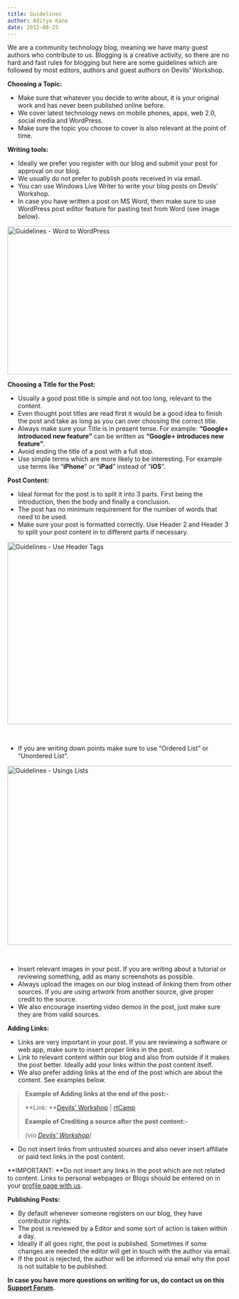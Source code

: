 ```yaml
---
title: Guidelines
author: Aditya Kane
date: 2012-08-25
---
```

We are a community technology blog, meaning we have many guest authors who contribute to us. Blogging is a creative activity, so there are no hard and fast rules for blogging but here are some guidelines which are followed by most editors, authors and guest authors on Devils’ Workshop.

**Choosing a Topic:**

  * Make sure that whatever you decide to write about, it is your original work and has never been published online before.
  * We cover latest technology news on mobile phones, apps, web 2.0, social media and WordPress.
  * Make sure the topic you choose to cover is also relevant at the point of time.

**Writing tools:**

  * Ideally we prefer you register with our blog and submit your post for approval on our blog.
  * We usually do not prefer to publish posts received in via email.
  * You can use Windows Live Writer to write your blog posts on Devils’ Workshop.
  * In case you have written a post on MS Word, then make sure to use WordPress post editor feature for pasting text from Word (see image below).

[<img class="wp-image-61184" style="background-image: none; padding-left: 0px; padding-right: 0px; display: inline; padding-top: 0px; border-width: 0px;" title="Guidelines - Word to WordPress" src="http://cdn.devilsworkshop.org/files/2012/08/Guidelines_Paste_from_Word_thumb.png" alt="Guidelines - Word to WordPress" width="584" height="332" border="0" />][1]

**Choosing a Title for the Post:**

  * Usually a good post title is simple and not too long, relevant to the content.
  * Even thought post titles are read first it would be a good idea to finish the post and take as long as you can over choosing the correct title.
  * Always make sure your Title is in present tense. For example: **“Google+ introduced new feature”** can be written as **“Google+ introduces new feature”**.
  * Avoid ending the title of a post with a full stop.
  * Use simple terms which are more likely to be interesting. For example use terms like “**iPhone**” or “**iPad**” instead of “**iOS**”.

**Post Content:**

  * Ideal format for the post is to split it into 3 parts. First being the introduction, then the body and finally a conclusion.
  * The post has no minimum requirement for the number of words that need to be used.
  * Make sure your post is formatted correctly. Use Header 2 and Header 3 to split your post content in to different parts if necessary.

[<img style="background-image: none; padding-left: 0px; padding-right: 0px; display: inline; padding-top: 0px; border-width: 0px;" title="Guidelines - Use Header Tags" src="http://cdn.devilsworkshop.org/files/2012/08/Guidelines_header_tags_posts_thumb.png" alt="Guidelines - Use Header Tags" width="508" height="409" border="0" />][2]

&nbsp;

  * If you are writing down points make sure to use “Ordered List” or “Unordered List”.

[<img style="background-image: none; padding-left: 0px; padding-right: 0px; display: inline; margin-left: 0px; margin-right: 0px; padding-top: 0px; border-width: 0px;" title="Guidelines - Usings Lists" src="http://cdn.devilsworkshop.org/files/2012/08/Guidelines_list_post_thumb.png" alt="Guidelines - Usings Lists" width="510" height="402" border="0" />][3]

&nbsp;

  * Insert relevant images in your post. If you are writing about a tutorial or reviewing something, add as many screenshots as possible.
  * Always upload the images on our blog instead of linking them from other sources. If you are using artwork from another source, give proper credit to the source.
  * We also encourage inserting video demos in the post, just make sure they are from valid sources.

**Adding Links:**

  * Links are very important in your post. If you are reviewing a software or web app, make sure to insert proper links in the post.
  * Link to relevant content within our blog and also from outside if it makes the post better. Ideally add your links within the post content itself.
  * We also prefer adding links at the end of the post which are about the content. See examples below.

> **Example of Adding links at the end of the post:-**
> 
> **Link: **[Devils’ Workshop][4] | <a href="http://rtcamp.com" onclick="_gaq.push(['_trackEvent', 'outbound-article', 'http://rtcamp.com', 'rtCamp']);" >rtCamp</a>
> 
> **Example of Crediting a source after the post content:-**
> 
> *(via [Devils’ Workshop][5])*

  * Do not insert links from untrusted sources and also never insert affiliate or paid text links in the post content.

**IMPORTANT: **Do not insert any links in the post which are not related to content. Links to personal webpages or Blogs should be entered on in your [profile page with us][6].

**Publishing Posts:**

  * By default whenever someone registers on our blog, they have contributor rights.
  * The post is reviewed by a Editor and some sort of action is taken within a day.
  * Ideally if all goes right, the post is published. Sometimes if some changes are needed the editor will get in touch with the author via email.
  * If the post is rejected, the author will be informed via email why the post is not suitable to be published.

**In case you have more questions on writing for us, do contact us on this [Support Forum][7].**

 [1]: http://cdn.devilsworkshop.org/files/2012/08/Guidelines_Paste_from_Word.png
 [2]: http://cdn.devilsworkshop.org/files/2012/08/Guidelines_header_tags_posts.png
 [3]: http://cdn.devilsworkshop.org/files/2012/08/Guidelines_list_post.png
 [4]: http://devilsworkshop.org/
 [5]: http://devilsworkshop.org
 [6]: http://devilsworkshop.org/wp-admin/profile.php
 [7]: http://devilsworkshop.org/support/forum/guest-bloggers/
